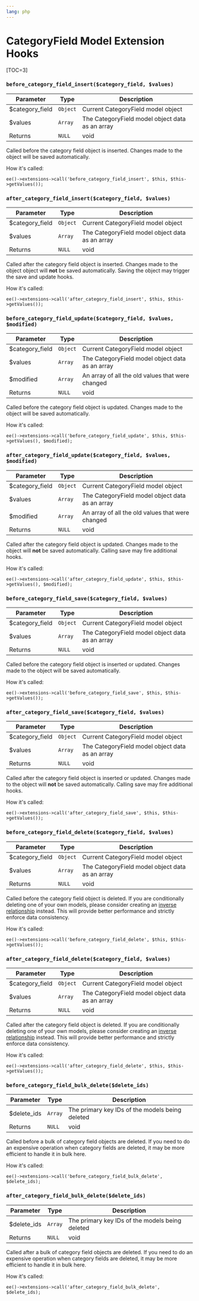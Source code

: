```yaml
---
lang: php
---
```


<!--
    This source file is part of the open source project
    ExpressionEngine User Guide (https://github.com/ExpressionEngine/ExpressionEngine-User-Guide)

    @link      https://expressionengine.com/
    @copyright Copyright (c) 2003-2020, Packet Tide, LLC (https://ellislab.com)
    @license   https://expressionengine.com/license Licensed under Apache License, Version 2.0
-->

# CategoryField Model Extension Hooks

[TOC=3]

### `before_category_field_insert($category_field, $values)`

| Parameter        | Type     | Description                                     |
| ---------------- | -------- | ----------------------------------------------- |
| \$category_field | `Object` | Current CategoryField model object              |
| \$values         | `Array`  | The CategoryField model object data as an array |
| Returns          | `NULL`   | void                                            |

Called before the category field object is inserted. Changes made to the object will be saved automatically.

How it's called:

    ee()->extensions->call('before_category_field_insert', $this, $this->getValues());

### `after_category_field_insert($category_field, $values)`

| Parameter        | Type     | Description                                     |
| ---------------- | -------- | ----------------------------------------------- |
| \$category_field | `Object` | Current CategoryField model object              |
| \$values         | `Array`  | The CategoryField model object data as an array |
| Returns          | `NULL`   | void                                            |

Called after the category field object is inserted. Changes made to the object object will **not** be saved automatically. Saving the object may trigger the save and update hooks.

How it's called:

    ee()->extensions->call('after_category_field_insert', $this, $this->getValues());

### `before_category_field_update($category_field, $values, $modified)`

| Parameter        | Type     | Description                                      |
| ---------------- | -------- | ------------------------------------------------ |
| \$category_field | `Object` | Current CategoryField model object               |
| \$values         | `Array`  | The CategoryField model object data as an array  |
| \$modified       | `Array`  | An array of all the old values that were changed |
| Returns          | `NULL`   | void                                             |

Called before the category field object is updated. Changes made to the object will be saved automatically.

How it's called:

    ee()->extensions->call('before_category_field_update', $this, $this->getValues(), $modified);

### `after_category_field_update($category_field, $values, $modified)`

| Parameter        | Type     | Description                                      |
| ---------------- | -------- | ------------------------------------------------ |
| \$category_field | `Object` | Current CategoryField model object               |
| \$values         | `Array`  | The CategoryField model object data as an array  |
| \$modified       | `Array`  | An array of all the old values that were changed |
| Returns          | `NULL`   | void                                             |

Called after the category field object is updated. Changes made to the object will **not** be saved automatically. Calling save may fire additional hooks.

How it's called:

    ee()->extensions->call('after_category_field_update', $this, $this->getValues(), $modified);

### `before_category_field_save($category_field, $values)`

| Parameter        | Type     | Description                                     |
| ---------------- | -------- | ----------------------------------------------- |
| \$category_field | `Object` | Current CategoryField model object              |
| \$values         | `Array`  | The CategoryField model object data as an array |
| Returns          | `NULL`   | void                                            |

Called before the category field object is inserted or updated. Changes made to the object will be saved automatically.

How it's called:

    ee()->extensions->call('before_category_field_save', $this, $this->getValues());

### `after_category_field_save($category_field, $values)`

| Parameter        | Type     | Description                                     |
| ---------------- | -------- | ----------------------------------------------- |
| \$category_field | `Object` | Current CategoryField model object              |
| \$values         | `Array`  | The CategoryField model object data as an array |
| Returns          | `NULL`   | void                                            |

Called after the category field object is inserted or updated. Changes made to the object will **not** be saved automatically. Calling save may fire additional hooks.

How it's called:

    ee()->extensions->call('after_category_field_save', $this, $this->getValues());

### `before_category_field_delete($category_field, $values)`

| Parameter        | Type     | Description                                     |
| ---------------- | -------- | ----------------------------------------------- |
| \$category_field | `Object` | Current CategoryField model object              |
| \$values         | `Array`  | The CategoryField model object data as an array |
| Returns          | `NULL`   | void                                            |

Called before the category field object is deleted. If you are conditionally deleting one of your own models, please consider creating an [inverse relationship](development/services/model/relating-models.md#inverse-relationships) instead. This will provide better performance and strictly enforce data consistency.

How it's called:

    ee()->extensions->call('before_category_field_delete', $this, $this->getValues());

### `after_category_field_delete($category_field, $values)`

| Parameter        | Type     | Description                                     |
| ---------------- | -------- | ----------------------------------------------- |
| \$category_field | `Object` | Current CategoryField model object              |
| \$values         | `Array`  | The CategoryField model object data as an array |
| Returns          | `NULL`   | void                                            |

Called after the category field object is deleted. If you are conditionally deleting one of your own models, please consider creating an [inverse relationship](development/services/model/relating-models.md#inverse-relationships) instead. This will provide better performance and strictly enforce data consistency.

How it's called:

    ee()->extensions->call('after_category_field_delete', $this, $this->getValues());

### `before_category_field_bulk_delete($delete_ids)`

| Parameter    | Type    | Description                                     |
| ------------ | ------- | ----------------------------------------------- |
| \$delete_ids | `Array` | The primary key IDs of the models being deleted |
| Returns      | `NULL`  | void                                            |

Called before a bulk of category field objects are deleted. If you need to do an expensive operation when category fields are deleted, it may be more efficient to handle it in bulk here.

How it's called:

    ee()->extensions->call('before_category_field_bulk_delete', $delete_ids);

### `after_category_field_bulk_delete($delete_ids)`

| Parameter    | Type    | Description                                     |
| ------------ | ------- | ----------------------------------------------- |
| \$delete_ids | `Array` | The primary key IDs of the models being deleted |
| Returns      | `NULL`  | void                                            |

Called after a bulk of category field objects are deleted. If you need to do an expensive operation when category fields are deleted, it may be more efficient to handle it in bulk here.

How it's called:

    ee()->extensions->call('after_category_field_bulk_delete', $delete_ids);
